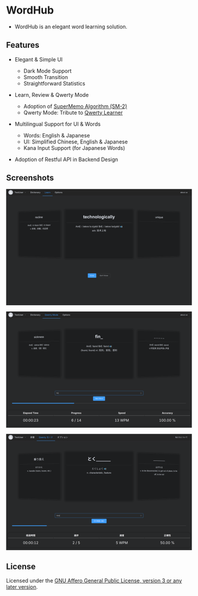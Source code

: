 # WordHub
- WordHub is an elegant word learning solution.

## Features
- Elegant & Simple UI
    - Dark Mode Support
    - Smooth Transition
    - Straightforward Statistics

- Learn, Review & Qwerty Mode
    - Adoption of [SuperMemo Algorithm (SM-2)](https://en.wikipedia.org/wiki/SuperMemo#Description_of_SM-2_algorithm)
    - Qwerty Mode: Tribute to [Qwerty Learner](https://qwerty.kaiyi.cool)

- Multilingual Support for UI & Words
    - Words: English & Japanese
    - UI: Simplified Chinese, English & Japanese
    - Kana Input Support (for Japanese Words)

- Adoption of Restful API in Backend Design

## Screenshots

![](screenshots/screenshot1.png)

![](screenshots/screenshot2.png)

![](screenshots/screenshot3.png)

## License
Licensed under the [GNU Affero General Public License, version 3 or any later version](LICENSE).
